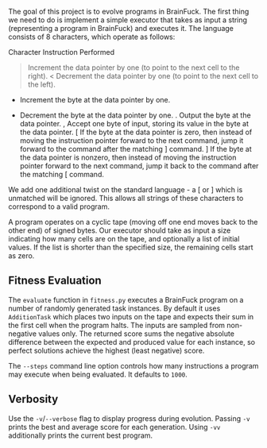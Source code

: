 The goal of this project is to evolve programs in BrainFuck. The first thing we need to do is implement a simple executor that takes as input a string (representing a program in BrainFuck) and executes it. The language consists of 8 characters, which operate as follows:

Character	Instruction Performed
>	Increment the data pointer by one (to point to the next cell to the right).
<	Decrement the data pointer by one (to point to the next cell to the left).
+	Increment the byte at the data pointer by one.
-	Decrement the byte at the data pointer by one.
.	Output the byte at the data pointer.
,	Accept one byte of input, storing its value in the byte at the data pointer.
[	If the byte at the data pointer is zero, then instead of moving the instruction pointer forward to the next command, jump it forward to the command after the matching ] command.
]	If the byte at the data pointer is nonzero, then instead of moving the instruction pointer forward to the next command, jump it back to the command after the matching [ command.

We add one additional twist on the standard language - a [ or ] which is unmatched will be ignored. This allows all strings of these characters to correspond to a valid program.

A program operates on a cyclic tape (moving off one end moves back to the other end) of signed bytes. Our executor should take as input a size indicating how many cells are on the tape, and optionally a list of initial values. If the list is shorter than the specified size, the remaining cells start as zero.

Fitness Evaluation
------------------
The ``evaluate`` function in ``fitness.py`` executes a BrainFuck program on a
number of randomly generated task instances. By default it uses
``AdditionTask`` which places two inputs on the tape and expects their sum in
the first cell when the program halts. The inputs are sampled from
non-negative values only. The returned score sums the negative absolute
difference between the expected and produced value for each instance, so
perfect solutions achieve the highest (least negative) score.

The ``--steps`` command line option controls how many instructions a program
may execute when being evaluated. It defaults to ``1000``.

Verbosity
---------
Use the ``-v``/``--verbose`` flag to display progress during evolution.
Passing ``-v`` prints the best and average score for each generation. Using
``-vv`` additionally prints the current best program.
